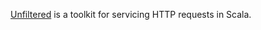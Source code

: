 [Unfiltered][uf] is a toolkit for servicing HTTP requests in Scala.

[uf]: http://unfiltered.databinder.net/
